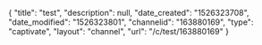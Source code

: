 {
    "title": "test",
    "description": null,
    "date_created": "1526323708",
    "date_modified": "1526323801",
    "channelid": "163880169",
    "type": "captivate",
    "layout": "channel",
    "url": "\/c\/test\/163880169"
}